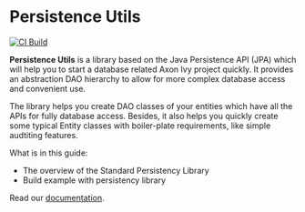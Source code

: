 # Persistence Utils

[![CI Build](https://github.com/axonivy-market/persistence-utils/actions/workflows/ci.yml/badge.svg)](https://github.com/axonivy-market/persistence-utils/actions/workflows/ci.yml)

**Persistence Utils**  is a library based on the Java Persistence API (JPA) which will help you to start a
database related Axon Ivy project quickly. It provides an abstraction DAO hierarchy to allow for more complex
database access and convenient use.

The library helps you create DAO classes of your entities which have all the APIs for fully database access.
Besides, it also helps you quickly create some typical Entity classes with boiler-plate requirements, like
simple audtiting features.

What is in this guide:

- The overview of the Standard Persistency Library
- Build example with persistency library

Read our [documentation](persistence-utils-product/README.md).
